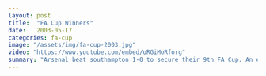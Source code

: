 ```yaml
---
layout: post
title:  "FA Cup Winners"
date:   2003-05-17
categories: fa-cup
image: "/assets/img/fa-cup-2003.jpg"
video: "https://www.youtube.com/embed/oRGiMoRforg"
summary: "Arsenal beat southampton 1-0 to secure their 9th FA Cup. An early Robert Pires goal secured the cup."
---
```

